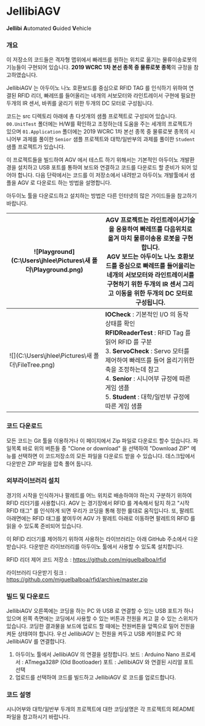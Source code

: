 # JellibiAGV 
**Jellibi** **A**utomated **G**uided **V**ehicle

### 개요

이 저장소의 코드들은 격자형 맵위에서 빠레뜨를 원하는 위치로 옮기는 물류이송로봇의 기능들이 구현되어 있습니다. **2019 WCRC 1차 본선 종목 중 물류로봇 종목**의 규정을 참고하였습니다.

JellibiAGV 는 아두이노 나노 호환보드를 중심으로 RFID TAG 를 인식하기 위하여 연결된 RFID 리더, 빠레뜨를 들어올리는 네개의 서보모터와 라인트레이서 구현에 필요한 두개의 IR 센서, 바퀴를 굴리기 위한 두개의 DC 모터로 구성됩니다. 

코드는 src 디렉토리 아래에 총 다섯개의 샘플 프로젝트로 구성되어 있습니다.  
```00.UnitTest``` 폴더에는 H/W를 확인하고 조정하는데 도움을 주는 세개의 프로젝트가 있으며 
```01.Application``` 폴더에는 2019 WCRC 1차 본선 종목 중 물류로봇 종목의 시니어부 과제를 풀이한 ```Senior``` 샘플 프로젝트와 대학/일반부의 과제를 풀이한 ```Student``` 샘플 프로젝트가 있습니다. 

이 프로젝트들을 빌드하여 AGV 에서 테스트 하기 위해서는 기본적인 아두이노 개발환경을 설치하고 USB 포트를 통하여 보드와 연결하고 코드를 다운로드 할 준비가 되어 있어야 합니다. 
다음 단락에서는 코드를 이 저장소에서 내려받고 아두이노 개발툴에서 샘플을 AGV 로 다운로드 하는 방법을 설명합니다. 

아두이노 툴을 다운로드하고 설치하는 방법은 다른 인터넷의 많은 가이드들을 참고하기 바랍니다. 



| ![Playground](C:\Users\jhlee\Pictures\새 폴더\Playground.png) | AGV 프로젝트는 라인트레이서기술을 응용하여 빠레뜨를 다음위치로 옮겨 마치 물류이송용 로봇을 구현합니다.<br />AGV 보드는 아두이노 나노 호환보드를 중심으로 빠레뜨를 들어올리는 네개의 서보모터와 라인트레이서를 구현하기 위한 두개의 IR 센서 그리고 이동을 위한 두개의 DC 모터로 구성됩니다. |
| ------------------------------------------------------------ | ------------------------------------------------------------ |
| ![](C:\Users\jhlee\Pictures\새 폴더\FileTree.png)            | **IOCheck** : 기본적인 I/O 의 동작 상태를 확인 <br />**RFIDReaderTest** : RFID Tag 를 읽어 RFID 를 구분<br />3. **ServoCheck** : Servo 모터를 제어하여 빠레뜨를 들어 올리기위한 축을 조정하는데 참고 <br />4. **Senior** : 시니어부 규정에 따른 게임 샘플 <br />5. **Student** : 대학/일반부 규정에 따른 게임 샘플 |

### 코드 다운로드 

모든 코드는 Git 툴을 이용하거나 이 페이지에서 Zip 파일로 다운로드 할수 있습니다. 
파일목록 바로 위의 버튼들 중 "Clone or download" 을 선택하여 "Download ZIP" 메뉴를 선택하면 이 코드저장소의 모든 파일을 다운로드 받을 수 있습니다. 
데스크탑에서 다운받은 ZIP 파일을 압축 풀어 둡니다. 

### 외부라이브러리 설치 

경기의 시작을 인식하거나 팔레트를 어느 위치로 배송하여야 하는지 구분하기 위하여 RFID 리더기를 사용합니다. 
AGV 는 경기장에서 RFID 를 계속해서 탐지 하고 "시작 RFID 태그" 를 인식하게 되면 우리가 코딩을 통해 정한 룰대로 움직입니다. 또, 팔레트 아래면에는 RFID 태그를 붙여두어 AGV 가 팔레트 아래로 이동하면 팔레트의 RFID 를 읽을 수 있도록 준비되어 있습니다. 

이 RFID 리더기를 제어하기 위하여 사용하는 라이브러리는 아래 GitHub 주소에서 다운받습니다. 
다운받은 라이브러리를 아두이노 툴에서 사용할 수 있도록 설치합니다.  

RFID 리더 제어 코드 저장소 : https://github.com/miguelbalboa/rfid

라이브러리 다운받기 링크  : https://github.com/miguelbalboa/rfid/archive/master.zip

### 빌드 및 다운로드 

JellibiAGV  오른쪽에는 코딩을 하는 PC 와 USB 로 연결할 수 있는 USB 포트가 하나 있으며 왼쪽 측면에는 코딩에서 사용할 수 있는 버튼과 전원을 켜고 끌 수 있는 스위치가 있습니다. 
코딩한 결과물을 보드에 업로드 할 때에는 전원버튼을 앞쪽으로 밀어 전원을 켜둔 상태여야 합니다. 우선 JellibiAGV 는 전원을 켜두고 USB 케이블로 PC 와 JellibiAGV 를 연결합니다. 

1. 아두이노 툴에서 JellibiAGV 의 연결을 설정합니다. 
	보드 : Arduino Nano 
	프로세서 : ATmega328P (Old Bootloader) 
	포트 : JellibiAGV 와 연결된 시리얼 포트 선택 
2.  업로드를 선택하여 코드를 빌드하고 JellibiAGV 로 코드를 업로드합니다. 

### 코드 설명 

시니어부와 대학/일반부 두개의 프로젝트에 대한 코딩설명은 각 프로젝트의 README 파일을 참고하시기 바랍니다. 




